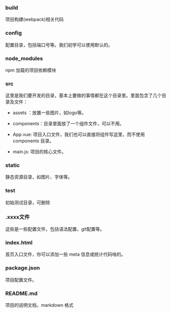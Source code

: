 
### build
项目构建(webpack)相关代码
### config	

配置目录，包括端口号等。我们初学可以使用默认的。

### node_modules

npm 加载的项目依赖模块

###  src	

这里是我们要开发的目录，基本上要做的事情都在这个目录里。里面包含了几个目录及文件：

- assets ：放置一些图片，如logo等。

- components：目录里面放了一个组件文件，可以不用。

- App.vue: 项目入口文件，我们也可以直接将组件写这里，而不使用 components 目录。
- main.js: 项目的核心文件。
### static

静态资源目录，如图片、字体等。
### test

初始测试目录，可删除

### .xxxx文件	

这些是一些配置文件，包括语法配置，git配置等。

### index.html	

首页入口文件，你可以添加一些 meta 信息或统计代码啥的。

### package.json	

项目配置文件。

### README.md	

项目的说明文档，markdown 格式
